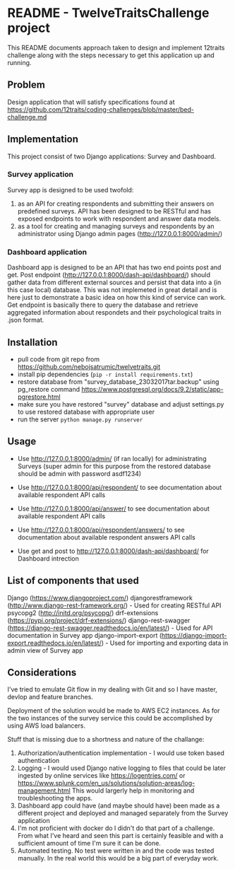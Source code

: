 # README - TwelveTraitsChallenge project #

This README documents approach taken to design and implement 12traits challenge along with the steps necessary to get this application up and running.

## Problem ##
Design application that will satisfy specifications found at https://github.com/12traits/coding-challenges/blob/master/bed-challenge.md

## Implementation ##
This project consist of two Django applications: Survey and Dashboard.

### Survey application ###
Survey app is designed to be used twofold:
 1) as an API for creating respondents and submitting their answers on predefined surveys.
    API has been designed to be RESTful and has exposed endpoints to work with respondent and answer data models.
 2) as a tool for creating and managing surveys and respondents by an administrator using Django admin pages (http://127.0.0.1:8000/admin/)

### Dashboard application ###
Dashboard app is designed to be an API that has two end points post and get.
Post endpoint (http://127.0.0.1:8000/dash-api/dashboard/) should gather data from different external sources and persist that data into a (in this case local) database.
This was not implemeted in great detail and is here just to demonstrate a basic idea on how this kind of service can work.
Get endpoint is basically there to query the database and retrieve aggregated information about respondets and their psychological traits in .json format.

## Installation ##
* pull code from git repo from https://github.com/nebojsatrumic/twelvetraits.git
* install pip dependencies (```pip -r install requirements.txt```)
* restore database from "survey_database_23032017tar.backup" using  pg_restore command
    https://www.postgresql.org/docs/9.2/static/app-pgrestore.html
* make sure you have restored "survey" database and adjust settings.py to use restored database with appropriate user
* run the server ```python manage.py runserver```

## Usage ##

* Use http://127.0.0.1:8000/admin/ (if ran locally) for administrating Surveys (super admin for this purpose from the restored database should be admin with password asdf1234)
* Use http://127.0.0.1:8000/api/respondent/ to see documentation about available respondent API calls
* Use http://127.0.0.1:8000/api/answer/ to see documentation about available respondent API calls
* Use http://127.0.0.1:8000/api/respondent/answers/ to see documentation about available respondent answers API calls

* Use get and post to http://127.0.0.1:8000/dash-api/dashboard/ for Dashboard intrection


## List of components that used ##
Django (https://www.djangoproject.com/)
djangorestframework (http://www.django-rest-framework.org/) - Used for creating RESTful API
psycopg2 (http://initd.org/psycopg/)
drf-extensions (https://pypi.org/project/drf-extensions/)
django-rest-swagger (https://django-rest-swagger.readthedocs.io/en/latest/) - Used for API documentation in Survey app
django-import-export (https://django-import-export.readthedocs.io/en/latest/) - Used for importing and exporting data in admin view of Survey app

## Considerations ##

I've tried to emulate Git flow in my dealing with Git and so I have master, devlop and feature branches.

Deployment of the solution would be made to AWS EC2 instances. As for the two instances of the survey service this could be accomplished by using AWS load balancers.

Stuff that is missing due to a shortness and nature of the challange:
 1) Authorization/authentication implementation - I would use token based authentication
 2) Logging - I would used Django native logging to files that could be later ingested by online services like https://logentries.com/ or https://www.splunk.com/en_us/solutions/solution-areas/log-management.html
    This would largerly help in monitoring and troubleshooting the apps.
 3) Dashboard app could have (and maybe should have) been made as a different project and deployed and managed separately from the Survey application
 4) I'm not proficient with docker do I didn't do that part of a challenge. From what I've heard and seen this part is certainly feasible and with a sufficient amount of time I'm sure it can be done.
 5) Automated testing. No test were written in and the code was tested manually. In the real world this would be a big part of everyday work.